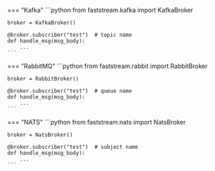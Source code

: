 === "Kafka"
    ```python
    from faststream.kafka import KafkaBroker

    broker = KafkaBroker()

    @broker.subscriber("test")  # topic name
    def handle_msg(msg_body):
        ...
    ```

=== "RabbitMQ"
    ```python
    from faststream.rabbit import RabbitBroker

    broker = RabbitBroker()

    @broker.subscriber("test")  # queue name
    def handle_msg(msg_body):
        ...
    ```

=== "NATS"
    ```python
    from faststream.nats import NatsBroker

    broker = NatsBroker()

    @broker.subscriber("test")  # subject name
    def handle_msg(msg_body):
        ...
    ```
